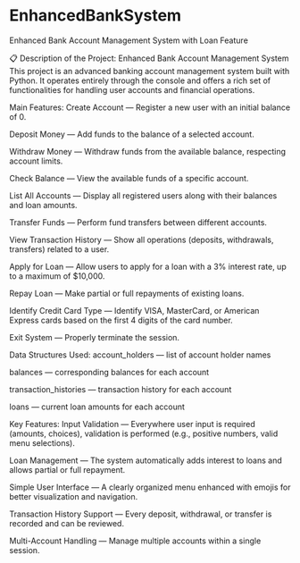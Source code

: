 # EnhancedBankSystem
Enhanced Bank Account Management System with Loan Feature

📋 Description of the Project: Enhanced Bank Account Management System
This project is an advanced banking account management system built with Python. It operates entirely through the console and offers a rich set of functionalities for handling user accounts and financial operations.

Main Features:
Create Account — Register a new user with an initial balance of 0.

Deposit Money — Add funds to the balance of a selected account.

Withdraw Money — Withdraw funds from the available balance, respecting account limits.

Check Balance — View the available funds of a specific account.

List All Accounts — Display all registered users along with their balances and loan amounts.

Transfer Funds — Perform fund transfers between different accounts.

View Transaction History — Show all operations (deposits, withdrawals, transfers) related to a user.

Apply for Loan — Allow users to apply for a loan with a 3% interest rate, up to a maximum of $10,000.

Repay Loan — Make partial or full repayments of existing loans.

Identify Credit Card Type — Identify VISA, MasterCard, or American Express cards based on the first 4 digits of the card number.

Exit System — Properly terminate the session.

Data Structures Used:
account_holders — list of account holder names

balances — corresponding balances for each account

transaction_histories — transaction history for each account

loans — current loan amounts for each account

Key Features:
Input Validation — Everywhere user input is required (amounts, choices), validation is performed (e.g., positive numbers, valid menu selections).

Loan Management — The system automatically adds interest to loans and allows partial or full repayment.

Simple User Interface — A clearly organized menu enhanced with emojis for better visualization and navigation.

Transaction History Support — Every deposit, withdrawal, or transfer is recorded and can be reviewed.

Multi-Account Handling — Manage multiple accounts within a single session.
